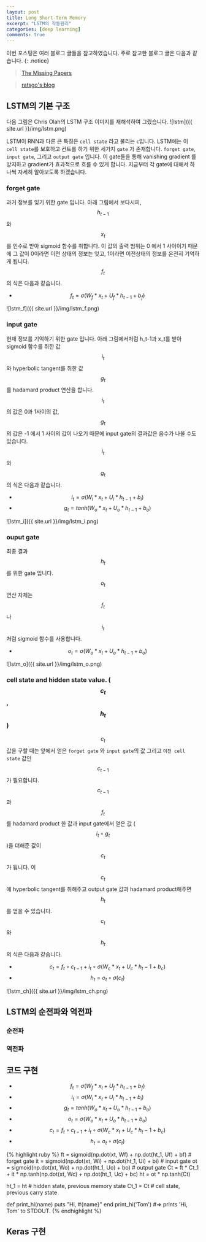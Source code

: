 ```yaml
---
layout: post
title: Long Short-Term Memory
excerpt: "LSTM의 작동원리"
categories: [deep learning]
comments: true
---
```


이번 포스팅은 여러 블로그 글들을 참고하였습니다. 주로 참고한 블로그 글은 다음과 같습니다.
{: .notice}

 > [The Missing Papers](http://docs.likejazz.com/lstm/)
 
 > [ratsgo's blog](https://ratsgo.github.io/natural%20language%20processing/2017/03/09/rnnlstm/)
 
 
## LSTM의 기본 구조
다음 그림은 Chris Olah의 LSTM 구조 이미지를 재해석하여 그렸습니다. 
![lstm]({{ site.url }}/img/lstm.png)

LSTM이 RNN과 다른 큰 특징은 `cell state` 라고 불리는 `c`입니다. LSTM에는 이 `cell state`를 보호하고 컨트롤 하기 위한 세가지 `gate` 가 존재합니다. `forget gate`, `input gate`, 그리고 `output gate` 입니다. 이 gate들을 통해 vanishing gradient 를 방지하고 gradient가 효과적으로 흐를 수 있게 합니다. 지금부터 각 gate에 대해서 하나씩 자세히 알아보도록 하겠습니다.

### forget gate 
과거 정보를 잊기 위한 gate 입니다. 아래 그림에서 보다시피, $$h_{t-1}$$와 $$x_t$$ 를 인수로 받아 sigmoid 함수를 취합니다. 이 값의 출력 범위는 0 에서 1 사이이기 때문에 그 값이 0이라면 이전 상태의 정보는 잊고, 1이라면 이전상태의 정보를 온전히 기억하게 됩니다. $$f_t$$ 의 식은 다음과 같습니다. 
* $$f_{t} = \sigma (W_{f}*x_{t} +U_{f}*{h_{t-1}} + b_{f} )$$

![lstm_f]({{ site.url }}/img/lstm_f.png)

### input gate
현재 정보를 기억하기 위한 gate 입니다. 아래 그림에서처럼 h_t-1과 x_t를 받아 sigmoid 함수를 취한 값 $$i_t$$와 hyperbolic tangent를 취한 값  $$g_t$$를 hadamard product 연산을 합니다. $$i_t$$ 의 값은 0과 1사이의 값, $$g_t$$의 값은 -1 에서 1 사이의 값이 나오기 때문에 input gate의 결과값은 음수가 나올 수도 있습니다. $$i_t$$ 와 $$g_t$$ 의 식은 다음과 같습니다.
* $$i_{t} = \sigma (W_{i}*x_{t} +U_{i}*{h_{t-1}} + b_{i} )  $$
* $$g_{t} = tanh (W_{o}*x_{t} +U_{o}*{h_{t-1}} + b_{o} )  $$

![lstm_i]({{ site.url }}/img/lstm_i.png)

### ouput gate
최종 결과 $$h_t$$ 를 위한 gate 입니다. $$o_t$$ 연산 자체는 $$f_t$$나 $$i_t$$ 처럼 sigmoid 함수를 사용합니다.
* $$o_{t} = \sigma (W_{o}*x_{t} +U_{o}*{h_{t-1}} + b_{o} )  $$

![lstm_o]({{ site.url }}/img/lstm_o.png)

### cell state and hidden state value. ( $$c_t$$, $$h_t$$ )
$$c_t$$값을 구할 때는 앞에서 얻은 `forget gate` 와 `input gate`의 값 그리고 `이전 cell state` 값인 $$c_{t-1}$$가 필요합니다. $$c_{t-1}$$과 $$f_t$$ 를 hadamard product 한 값과 input gate에서 얻은 값 ($$i_t \circ g_t$$)을 더해준 값이 $$c_t$$가 됩니다. 이 $$c_t$$에 hyperbolic tangent를 취해주고 output gate 값과 hadamard product해주면 $$h_t$$를 얻을 수 있습니다. $$c_t$$와 $$h_t$$의 식은 다음과 같습니다. 
* $$c_t = f_t \circ c_{t-1} + i_t \circ \sigma (W_c* x_t + U_c * h_t-1 + b_c ) $$
* $$h_t = o_t \circ \sigma (c_t) $$

![lstm_ch]({{ site.url }}/img/lstm_ch.png)


## LSTM의 순전파와 역전파

### 순전파
### 역전파

## 코드 구현
* $$f_{t} = \sigma (W_{f}*x_{t} +U_{f}*{h_{t-1}} + b_{f} )$$
* $$i_{t} = \sigma (W_{i}*x_{t} +U_{i}*{h_{t-1}} + b_{i} )  $$
* $$g_{t} = tanh (W_{o}*x_{t} +U_{o}*{h_{t-1}} + b_{o} )  $$
* $$o_{t} = \sigma (W_{o}*x_{t} +U_{o}*{h_{t-1}} + b_{o} )  $$
* $$c_t = f_t \circ c_{t-1} + i_t \circ \sigma (W_c* x_t + U_c * h_t-1 + b_c ) $$
* $$h_t = o_t \circ \sigma (c_t) $$


{% highlight ruby %}
ft = sigmoid(np.dot(xt, Wf) + np.dot(ht_1, Uf) + bf)  # forget gate
it = sigmoid(np.dot(xt, Wi) + np.dot(ht_1, Ui) + bi)  # input gate
ot = sigmoid(np.dot(xt, Wo) + np.dot(ht_1, Uo) + bo)  # output gate
Ct = ft * Ct_1 + it * np.tanh(np.dot(xt, Wc) + np.dot(ht_1, Uc) + bc)
ht = ot * np.tanh(Ct)

ht_1 = ht  # hidden state, previous memory state
Ct_1 = Ct  # cell state, previous carry state

def print_hi(name)
  puts "Hi, #{name}"
end
print_hi('Tom')
#=> prints 'Hi, Tom' to STDOUT.
{% endhighlight %}


## Keras 구현
